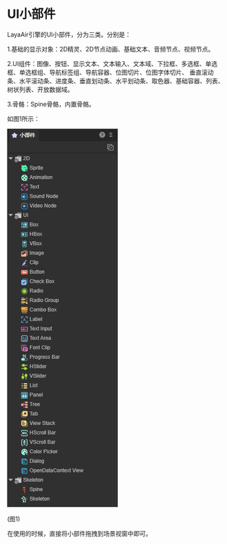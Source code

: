 # UI小部件

LayaAir引擎的UI小部件，分为三类。分别是：

1.基础的显示对象：2D精灵、2D节点动画、基础文本、音频节点、视频节点。

2.UI组件：图像、按钮、显示文本、文本输入、文本域、下拉框、多选框、单选框、单选框组、导航标签组、导航容器、位图切片、位图字体切片、 垂直滚动条、水平滚动条、进度条、垂直划动条、水平划动条、取色器、基础容器、列表、树状列表、开放数据域。

3.骨骼：Spine骨骼，内置骨骼。

如图1所示：

![img](img/1.png) 

(图1)

在使用的时候，直接将小部件拖拽到场景视窗中即可。

